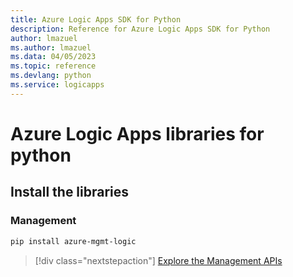 ```yaml
---
title: Azure Logic Apps SDK for Python
description: Reference for Azure Logic Apps SDK for Python
author: lmazuel
ms.author: lmazuel
ms.data: 04/05/2023
ms.topic: reference
ms.devlang: python
ms.service: logicapps
---
```

# Azure Logic Apps libraries for python

## Install the libraries


### Management

```bash
pip install azure-mgmt-logic
```
> [!div class="nextstepaction"]
> [Explore the Management APIs](/python/api/azure-mgmt-logic)